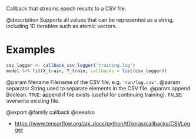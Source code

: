 Callback that streams epoch results to a CSV file.

@description
Supports all values that can be represented as a string,
including 1D iterables such as atomic vectors.

# Examples
```r
csv_logger <- callback_csv_logger('training.log')
model %>% fit(X_train, Y_train, callbacks = list(csv_logger))
```

@param filename Filename of the CSV file, e.g. `'run/log.csv'`.
@param separator String used to separate elements in the CSV file.
@param append Boolean. `TRUE`: append if file exists (useful for continuing
    training). `FALSE`: overwrite existing file.

@export
@family callback
@seealso
+ <https://www.tensorflow.org/api_docs/python/tf/keras/callbacks/CSVLogger>

